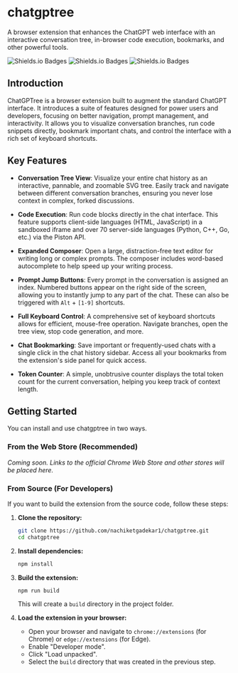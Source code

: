 # chatgptree

A browser extension that enhances the ChatGPT web interface with an interactive conversation tree, in-browser code execution, bookmarks, and other powerful tools.

![Shields.io Badges](https://img.shields.io/badge/version-0.1.0-blue)
![Shields.io Badges](https://img.shields.io/badge/platform-Chrome%2C%20Edge-brightgreen)
![Shields.io Badges](https://img.shields.io/badge/license-MIT-lightgrey)

## Introduction

ChatGPTree is a browser extension built to augment the standard ChatGPT interface. It introduces a suite of features designed for power users and developers, focusing on better navigation, prompt management, and interactivity. It allows you to visualize conversation branches, run code snippets directly, bookmark important chats, and control the interface with a rich set of keyboard shortcuts.

## Key Features

-   **Conversation Tree View**: Visualize your entire chat history as an interactive, pannable, and zoomable SVG tree. Easily track and navigate between different conversation branches, ensuring you never lose context in complex, forked discussions.

-   **Code Execution**: Run code blocks directly in the chat interface. This feature supports client-side languages (HTML, JavaScript) in a sandboxed iframe and over 70 server-side languages (Python, C++, Go, etc.) via the Piston API.

-   **Expanded Composer**: Open a large, distraction-free text editor for writing long or complex prompts. The composer includes word-based autocomplete to help speed up your writing process.

-   **Prompt Jump Buttons**: Every prompt in the conversation is assigned an index. Numbered buttons appear on the right side of the screen, allowing you to instantly jump to any part of the chat. These can also be triggered with `Alt` + `[1-9]` shortcuts.

-   **Full Keyboard Control**: A comprehensive set of keyboard shortcuts allows for efficient, mouse-free operation. Navigate branches, open the tree view, stop code generation, and more.

-   **Chat Bookmarking**: Save important or frequently-used chats with a single click in the chat history sidebar. Access all your bookmarks from the extension's side panel for quick access.

-   **Token Counter**: A simple, unobtrusive counter displays the total token count for the current conversation, helping you keep track of context length.


## Getting Started

You can install and use chatgptree in two ways.

### From the Web Store (Recommended)

*Coming soon. Links to the official Chrome Web Store and other stores will be placed here.*

### From Source (For Developers)

If you want to build the extension from the source code, follow these steps:

1.  **Clone the repository:**
    ```bash
    git clone https://github.com/nachiketgadekar1/chatgptree.git
    cd chatgptree
    ```
2.  **Install dependencies:**
    ```bash
    npm install
    ```
3.  **Build the extension:**
    ```bash
    npm run build
    ```
    This will create a `build` directory in the project folder.

4.  **Load the extension in your browser:**
    -   Open your browser and navigate to `chrome://extensions` (for Chrome) or `edge://extensions` (for Edge).
    -   Enable "Developer mode".
    -   Click "Load unpacked".
    -   Select the `build` directory that was created in the previous step.

